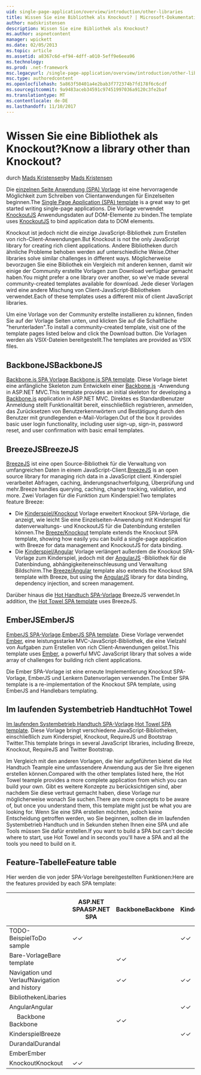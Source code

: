 ```yaml
---
uid: single-page-application/overview/introduction/other-libraries
title: Wissen Sie eine Bibliothek als Knockout? | Microsoft-Dokumentation
author: madskristensen
description: Wissen Sie eine Bibliothek als Knockout?
ms.author: aspnetcontent
manager: wpickett
ms.date: 02/05/2013
ms.topic: article
ms.assetid: a8367c6d-ef94-4dff-a010-5eff9e6eea96
ms.technology: 
ms.prod: .net-framework
msc.legacyurl: /single-page-application/overview/introduction/other-libraries
msc.type: authoredcontent
ms.openlocfilehash: 5a863f50401a4e2bab3f772374b7fd178f6c6cdf
ms.sourcegitcommit: 9a9483aceb34591c97451997036a9120c3fe2baf
ms.translationtype: MT
ms.contentlocale: de-DE
ms.lasthandoff: 11/10/2017
---
```

<a name="know-a-library-other-than-knockout"></a><span data-ttu-id="24eeb-104">Wissen Sie eine Bibliothek als Knockout?</span><span class="sxs-lookup"><span data-stu-id="24eeb-104">Know a library other than Knockout?</span></span>
====================
<span data-ttu-id="24eeb-105">durch [Mads Kristensen](https://github.com/madskristensen)</span><span class="sxs-lookup"><span data-stu-id="24eeb-105">by [Mads Kristensen](https://github.com/madskristensen)</span></span>

<span data-ttu-id="24eeb-106">Die [einzelnen Seite Anwendung (SPA) Vorlage](knockoutjs-template.md) ist eine hervorragende Möglichkeit zum Schreiben von Clientanwendungen für Einzelseiten beginnen.</span><span class="sxs-lookup"><span data-stu-id="24eeb-106">The [Single Page Application (SPA) template](knockoutjs-template.md) is a great way to get started writing single-page applications.</span></span> <span data-ttu-id="24eeb-107">Die Vorlage verwendet [KnockoutJS](http://knockoutjs.com/) Anwendungsdaten auf DOM-Elemente zu binden.</span><span class="sxs-lookup"><span data-stu-id="24eeb-107">The template uses [KnockoutJS](http://knockoutjs.com/) to bind application data to DOM elements.</span></span>

<span data-ttu-id="24eeb-108">Knockout ist jedoch nicht die einzige JavaScript-Bibliothek zum Erstellen von rich-Client-Anwendungen.</span><span class="sxs-lookup"><span data-stu-id="24eeb-108">But Knockout is not the only JavaScript library for creating rich client applications.</span></span> <span data-ttu-id="24eeb-109">Andere Bibliotheken durch ähnliche Probleme behoben werden auf unterschiedliche Weise.</span><span class="sxs-lookup"><span data-stu-id="24eeb-109">Other libraries solve similar challenges in different ways.</span></span> <span data-ttu-id="24eeb-110">Möglicherweise bevorzugen Sie eine Bibliothek ein Vergleich mit anderen kennen, damit wir einige der Community erstellte Vorlagen zum Download verfügbar gemacht haben.</span><span class="sxs-lookup"><span data-stu-id="24eeb-110">You might prefer a one library over another, so we've made several community-created templates available for download.</span></span> <span data-ttu-id="24eeb-111">Jede dieser Vorlagen wird eine andere Mischung von Client-JavaScript-Bibliotheken verwendet.</span><span class="sxs-lookup"><span data-stu-id="24eeb-111">Each of these templates uses a different mix of client JavaScript libraries.</span></span>

<span data-ttu-id="24eeb-112">Um eine Vorlage von der Community erstellte installieren zu können, finden Sie auf der Vorlage Seiten unten, und klicken Sie auf die Schaltfläche "herunterladen".</span><span class="sxs-lookup"><span data-stu-id="24eeb-112">To install a community-created template, visit one of the template pages listed below and click the Download button.</span></span> <span data-ttu-id="24eeb-113">Die Vorlagen werden als VSIX-Dateien bereitgestellt.</span><span class="sxs-lookup"><span data-stu-id="24eeb-113">The templates are provided as VSIX files.</span></span>

## <a name="backbonejs"></a><span data-ttu-id="24eeb-114">BackboneJS</span><span class="sxs-lookup"><span data-stu-id="24eeb-114">BackboneJS</span></span>

<span data-ttu-id="24eeb-115">[Backbone.js SPA Vorlage](../templates/backbonejs-template.md).</span><span class="sxs-lookup"><span data-stu-id="24eeb-115">[Backbone.js SPA template](../templates/backbonejs-template.md).</span></span> <span data-ttu-id="24eeb-116">Diese Vorlage bietet eine anfängliche Skeleton zum Entwickeln einer [Backbone.js](http://backbonejs.org/) -Anwendung in ASP.NET MVC.</span><span class="sxs-lookup"><span data-stu-id="24eeb-116">This template provides an initial skeleton for developing a [Backbone.js](http://backbonejs.org/) application in ASP.NET MVC.</span></span> <span data-ttu-id="24eeb-117">Direktes es Standardbenutzer Anmeldung stellt Funktionalität bereit, einschließlich registrieren, anmelden, das Zurücksetzen von Benutzerkennwörtern und Bestätigung durch den Benutzer mit grundlegenden e-Mail-Vorlagen.</span><span class="sxs-lookup"><span data-stu-id="24eeb-117">Out of the box it provides basic user login functionality, including user sign-up, sign-in, password reset, and user confirmation with basic email templates.</span></span>

## <a name="breezejs"></a><span data-ttu-id="24eeb-118">BreezeJS</span><span class="sxs-lookup"><span data-stu-id="24eeb-118">BreezeJS</span></span>

<span data-ttu-id="24eeb-119">[BreezeJS](http://www.breezejs.com/?utm_source=ms-spa) ist eine open Source-Bibliothek für die Verwaltung von umfangreichen Daten in einem JavaScript-Client.</span><span class="sxs-lookup"><span data-stu-id="24eeb-119">[BreezeJS](http://www.breezejs.com/?utm_source=ms-spa) is an open source library for managing rich data in a JavaScript client.</span></span> <span data-ttu-id="24eeb-120">Kinderspiel verarbeitet Abfragen, caching, änderungsnachverfolgung, Überprüfung und mehr.</span><span class="sxs-lookup"><span data-stu-id="24eeb-120">Breeze handles querying, caching, change tracking, validation, and more.</span></span> <span data-ttu-id="24eeb-121">Zwei Vorlagen für die Funktion zum Kinderspiel:</span><span class="sxs-lookup"><span data-stu-id="24eeb-121">Two templates feature Breeze:</span></span>

- <span data-ttu-id="24eeb-122">Die [Kinderspiel/Knockout](../templates/breezeknockout-template.md) Vorlage erweitert Knockout SPA-Vorlage, die anzeigt, wie leicht Sie eine Einzelseiten-Anwendung mit Kinderspiel für datenverwaltungs- und KnockoutJS für die Datenbindung erstellen können.</span><span class="sxs-lookup"><span data-stu-id="24eeb-122">The [Breeze/Knockout](../templates/breezeknockout-template.md) template extends the Knockout SPA template, showing how easily you can build a single-page application with Breeze for data management and KnockoutJS for data binding.</span></span>
- <span data-ttu-id="24eeb-123">Die [Kinderspiel/Angular](../templates/breezeangular-template.md) Vorlage verlängert außerdem die Knockout SPA-Vorlage zum Kinderspiel, jedoch mit der [AngularJS](http://angularjs.org) -Bibliothek für die Datenbindung, abhängigkeiteneinschleusung und Verwaltung Bildschirm.</span><span class="sxs-lookup"><span data-stu-id="24eeb-123">The [Breeze/Angular](../templates/breezeangular-template.md) template also extends the Knockout SPA template with Breeze, but using the [AngularJS](http://angularjs.org) library for data binding, dependency injection, and screen management.</span></span>

<span data-ttu-id="24eeb-124">Darüber hinaus die [Hot Handtuch SPA-Vorlage](../templates/hottowel-template.md) BreezeJS verwendet.</span><span class="sxs-lookup"><span data-stu-id="24eeb-124">In addition, the [Hot Towel SPA template](../templates/hottowel-template.md) uses BreezeJS.</span></span>

## <a name="emberjs"></a><span data-ttu-id="24eeb-125">EmberJS</span><span class="sxs-lookup"><span data-stu-id="24eeb-125">EmberJS</span></span>

<span data-ttu-id="24eeb-126">[EmberJS SPA-Vorlage](../templates/emberjs-template.md).</span><span class="sxs-lookup"><span data-stu-id="24eeb-126">[EmberJS SPA template](../templates/emberjs-template.md).</span></span> <span data-ttu-id="24eeb-127">Diese Vorlage verwendet [Ember](http://emberjs.com/), eine leistungsstarke MVC-JavaScript-Bibliothek, die eine Vielzahl von Aufgaben zum Erstellen von rich Client-Anwendungen gelöst.</span><span class="sxs-lookup"><span data-stu-id="24eeb-127">This template uses [Ember](http://emberjs.com/), a powerful MVC JavaScript library that solves a wide array of challenges for building rich client applications.</span></span>

<span data-ttu-id="24eeb-128">Die Ember SPA-Vorlage ist eine erneute Implementierung Knockout SPA-Vorlage, EmberJS und Lenkern Datenvorlagen verwenden.</span><span class="sxs-lookup"><span data-stu-id="24eeb-128">The Ember SPA template is a re-implementation of the Knockout SPA template, using EmberJS and Handlebars templating.</span></span>

## <a name="hot-towel"></a><span data-ttu-id="24eeb-129">Im laufenden Systembetrieb Handtuch</span><span class="sxs-lookup"><span data-stu-id="24eeb-129">Hot Towel</span></span>

<span data-ttu-id="24eeb-130">[Im laufenden Systembetrieb Handtuch SPA-Vorlage](../templates/hottowel-template.md).</span><span class="sxs-lookup"><span data-stu-id="24eeb-130">[Hot Towel SPA template](../templates/hottowel-template.md).</span></span> <span data-ttu-id="24eeb-131">Diese Vorlage bringt verschiedene JavaScript-Bibliotheken, einschließlich zum Kinderspiel, Knockout, RequireJS und Bootstrap Twitter.</span><span class="sxs-lookup"><span data-stu-id="24eeb-131">This template brings in several JavaScript libraries, including Breeze, Knockout, RequireJS and Twitter Bootstrap.</span></span>

<span data-ttu-id="24eeb-132">Im Vergleich mit den anderen Vorlagen, die hier aufgeführten bietet die Hot Handtuch Teample eine umfassendere Anwendung aus der Sie Ihre eigenen erstellen können.</span><span class="sxs-lookup"><span data-stu-id="24eeb-132">Compared with the other templates listed here, the Hot Towel teample provides a more complete application from which you can build your own.</span></span> <span data-ttu-id="24eeb-133">Gibt es weitere Konzepte zu berücksichtigen sind, aber nachdem Sie diese vertraut gemacht haben, diese Vorlage nur möglicherweise wonach Sie suchen.</span><span class="sxs-lookup"><span data-stu-id="24eeb-133">There are more concepts to be aware of, but once you understand them, this template might just be what you are looking for.</span></span> <span data-ttu-id="24eeb-134">Wenn Sie eine SPA erstellen möchten, jedoch keine Entscheidung getroffen werden, wo Sie beginnen, sollten die im laufenden Systembetrieb Handtuch und in Sekunden stehen Ihnen eine SPA und alle Tools müssen Sie dafür erstellen.</span><span class="sxs-lookup"><span data-stu-id="24eeb-134">If you want to build a SPA but can't decide where to start, use Hot Towel and in seconds you'll have a SPA and all the tools you need to build on it.</span></span>

## <a name="feature-table"></a><span data-ttu-id="24eeb-135">Feature-Tabelle</span><span class="sxs-lookup"><span data-stu-id="24eeb-135">Feature table</span></span>

<span data-ttu-id="24eeb-136">Hier werden die von jeder SPA-Vorlage bereitgestellten Funktionen:</span><span class="sxs-lookup"><span data-stu-id="24eeb-136">Here are the features provided by each SPA template:</span></span>

|  | <span data-ttu-id="24eeb-137">ASP.NET SPA</span><span class="sxs-lookup"><span data-stu-id="24eeb-137">ASP.NET SPA</span></span> | <span data-ttu-id="24eeb-138">Backbone</span><span class="sxs-lookup"><span data-stu-id="24eeb-138">Backbone</span></span> | <span data-ttu-id="24eeb-139">Kinderspiel/Angular</span><span class="sxs-lookup"><span data-stu-id="24eeb-139">Breeze/Angular</span></span> | <span data-ttu-id="24eeb-140">Kinderspiel/KO</span><span class="sxs-lookup"><span data-stu-id="24eeb-140">Breeze/KO</span></span> | <span data-ttu-id="24eeb-141">Ember</span><span class="sxs-lookup"><span data-stu-id="24eeb-141">Ember</span></span> | <span data-ttu-id="24eeb-142">Im laufenden Systembetrieb Handtuch</span><span class="sxs-lookup"><span data-stu-id="24eeb-142">Hot Towel</span></span> |
| --- | --- | --- | --- | --- | --- | --- |
| <span data-ttu-id="24eeb-143">TODO-Beispiel</span><span class="sxs-lookup"><span data-stu-id="24eeb-143">ToDo sample</span></span> | <span data-ttu-id="24eeb-144">&#10003;</span><span class="sxs-lookup"><span data-stu-id="24eeb-144">&#10003;</span></span> |  | <span data-ttu-id="24eeb-145">&#10003;</span><span class="sxs-lookup"><span data-stu-id="24eeb-145">&#10003;</span></span> | <span data-ttu-id="24eeb-146">&#10003;</span><span class="sxs-lookup"><span data-stu-id="24eeb-146">&#10003;</span></span> | <span data-ttu-id="24eeb-147">&#10003;</span><span class="sxs-lookup"><span data-stu-id="24eeb-147">&#10003;</span></span> |  |
| <span data-ttu-id="24eeb-148">Bare-Vorlage</span><span class="sxs-lookup"><span data-stu-id="24eeb-148">Bare template</span></span> |  | <span data-ttu-id="24eeb-149">&#10003;</span><span class="sxs-lookup"><span data-stu-id="24eeb-149">&#10003;</span></span> |  |  |  | <span data-ttu-id="24eeb-150">&#10003;</span><span class="sxs-lookup"><span data-stu-id="24eeb-150">&#10003;</span></span> |
| <span data-ttu-id="24eeb-151">Navigation und Verlauf</span><span class="sxs-lookup"><span data-stu-id="24eeb-151">Navigation and history</span></span> |  | <span data-ttu-id="24eeb-152">&#10003;</span><span class="sxs-lookup"><span data-stu-id="24eeb-152">&#10003;</span></span> | <span data-ttu-id="24eeb-153">&#10003;</span><span class="sxs-lookup"><span data-stu-id="24eeb-153">&#10003;</span></span> |  | <span data-ttu-id="24eeb-154">&#10003;</span><span class="sxs-lookup"><span data-stu-id="24eeb-154">&#10003;</span></span> | <span data-ttu-id="24eeb-155">&#10003;</span><span class="sxs-lookup"><span data-stu-id="24eeb-155">&#10003;</span></span> |
| <span data-ttu-id="24eeb-156">Bibliotheken</span><span class="sxs-lookup"><span data-stu-id="24eeb-156">Libaries</span></span> |  |  |  |  |  |  |
| <span data-ttu-id="24eeb-157">Angular</span><span class="sxs-lookup"><span data-stu-id="24eeb-157">Angular</span></span> |  |  | <span data-ttu-id="24eeb-158">&#10003;</span><span class="sxs-lookup"><span data-stu-id="24eeb-158">&#10003;</span></span> |  |  |  |
| <span data-ttu-id="24eeb-159">&#8195; Backbone</span><span class="sxs-lookup"><span data-stu-id="24eeb-159">&#8195;Backbone</span></span> |  | <span data-ttu-id="24eeb-160">&#10003;</span><span class="sxs-lookup"><span data-stu-id="24eeb-160">&#10003;</span></span> |  |  |  |  |
| <span data-ttu-id="24eeb-161">Kinderspiel</span><span class="sxs-lookup"><span data-stu-id="24eeb-161">Breeze</span></span> |  |  | <span data-ttu-id="24eeb-162">&#10003;</span><span class="sxs-lookup"><span data-stu-id="24eeb-162">&#10003;</span></span> | <span data-ttu-id="24eeb-163">&#10003;</span><span class="sxs-lookup"><span data-stu-id="24eeb-163">&#10003;</span></span> |  | <span data-ttu-id="24eeb-164">&#10003;</span><span class="sxs-lookup"><span data-stu-id="24eeb-164">&#10003;</span></span> |
| <span data-ttu-id="24eeb-165">Durandal</span><span class="sxs-lookup"><span data-stu-id="24eeb-165">Durandal</span></span> |  |  |  |  |  | <span data-ttu-id="24eeb-166">&#10003;</span><span class="sxs-lookup"><span data-stu-id="24eeb-166">&#10003;</span></span> |
| <span data-ttu-id="24eeb-167">Ember</span><span class="sxs-lookup"><span data-stu-id="24eeb-167">Ember</span></span> |  |  |  |  | <span data-ttu-id="24eeb-168">&#10003;</span><span class="sxs-lookup"><span data-stu-id="24eeb-168">&#10003;</span></span> |  |
| <span data-ttu-id="24eeb-169">Knockout</span><span class="sxs-lookup"><span data-stu-id="24eeb-169">Knockout</span></span> | <span data-ttu-id="24eeb-170">&#10003;</span><span class="sxs-lookup"><span data-stu-id="24eeb-170">&#10003;</span></span> |  |  | <span data-ttu-id="24eeb-171">&#10003;</span><span class="sxs-lookup"><span data-stu-id="24eeb-171">&#10003;</span></span> |  | <span data-ttu-id="24eeb-172">&#10003;</span><span class="sxs-lookup"><span data-stu-id="24eeb-172">&#10003;</span></span> |
